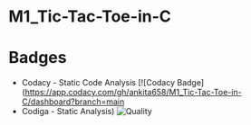 # M1_Tic-Tac-Toe-in-C

# Badges
* Codacy - Static Code Analysis
[![Codacy Badge](https://app.codacy.com/gh/ankita658/M1_Tic-Tac-Toe-in-C/dashboard?branch=main
* Codiga - Static Analysis)
![Quality](https://api.codiga.io/project/32077/score/svg)
